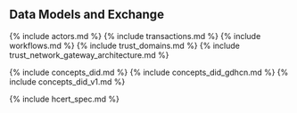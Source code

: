 
## Data Models and Exchange

{% include actors.md %}
{% include transactions.md %}
{% include workflows.md %}
{% include trust_domains.md %}
{% include trust_network_gateway_architecture.md %}

{% include concepts_did.md %}
  {% include concepts_did_gdhcn.md %}
  {% include concepts_did_v1.md %}

{% include hcert_spec.md %}
